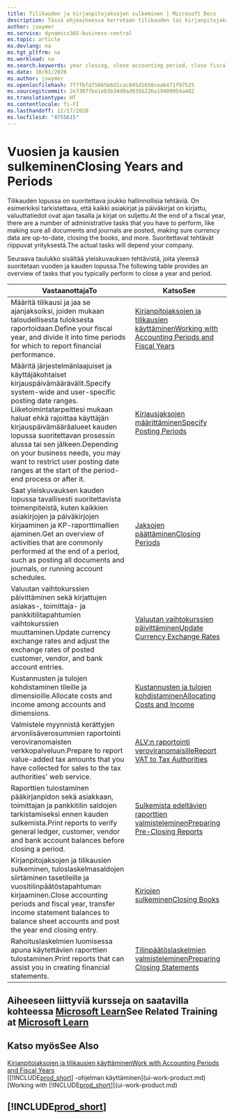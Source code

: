```yaml
---
title: Tilikauden ja kirjanpitojaksojen sulkeminen | Microsoft Docs
description: Tässä ohjeaiheessa kerrotaan tilikauden tai kirjanpitojakson sulkemistehtävistä, joita ovat esimerkiksi varmistaminen, että asiakirjat ja päiväkirjat on kirjattu, ja pankkitilien saldojen tarkistaminen.
author: jswymer
ms.service: dynamics365-business-central
ms.topic: article
ms.devlang: na
ms.tgt_pltfrm: na
ms.workload: na
ms.search.keywords: year closing, close accounting period, close fiscal year, bank account detailed trial balance
ms.date: 10/01/2020
ms.author: jswymer
ms.openlocfilehash: 7f7fbfd75665b6d1cac845d1658ceab471f97525
ms.sourcegitcommit: 2e7307fbe1eb3b34d0ad9356226a19409054a402
ms.translationtype: HT
ms.contentlocale: fi-FI
ms.lasthandoff: 12/17/2020
ms.locfileid: "4755615"
---
```

# <a name="closing-years-and-periods"></a><span data-ttu-id="1d414-103">Vuosien ja kausien sulkeminen</span><span class="sxs-lookup"><span data-stu-id="1d414-103">Closing Years and Periods</span></span>

<span data-ttu-id="1d414-104">Tilikauden lopussa on suoritettava joukko hallinnollisia tehtäviä. On esimerkiksi tarkistettava, että kaikki asiakirjat ja päiväkirjat on kirjattu, valuuttatiedot ovat ajan tasalla ja kirjat on suljettu.</span><span class="sxs-lookup"><span data-stu-id="1d414-104">At the end of a fiscal year, there are a number of administrative tasks that you have to perform, like making sure all documents and journals are posted, making sure currency data are up-to-date, closing the books, and more.</span></span> <span data-ttu-id="1d414-105">Suoritettavat tehtävät riippuvat yrityksestä.</span><span class="sxs-lookup"><span data-stu-id="1d414-105">The actual tasks will depend your company.</span></span>

<span data-ttu-id="1d414-106">Seuraava taulukko sisältää yleiskuvauksen tehtävistä, joita yleensä suoritetaan vuoden ja kauden lopussa.</span><span class="sxs-lookup"><span data-stu-id="1d414-106">The following table provides an overview of tasks that you typically perform to close a year and period.</span></span>

| <span data-ttu-id="1d414-107">Vastaanottaja</span><span class="sxs-lookup"><span data-stu-id="1d414-107">To</span></span> | <span data-ttu-id="1d414-108">Katso</span><span class="sxs-lookup"><span data-stu-id="1d414-108">See</span></span> |
| --- | --- |
| <span data-ttu-id="1d414-109">Määritä tilikausi ja jaa se ajanjaksoiksi, joiden mukaan taloudellisesta tuloksesta raportoidaan.</span><span class="sxs-lookup"><span data-stu-id="1d414-109">Define your fiscal year, and divide it into time periods for which to report financial performance.</span></span> | [<span data-ttu-id="1d414-110">Kirjanpitojaksojen ja tilikausien käyttäminen</span><span class="sxs-lookup"><span data-stu-id="1d414-110">Working with Accounting Periods and Fiscal Years</span></span>](finance-accounting-periods-and-fiscal-years.md)|
| <span data-ttu-id="1d414-111">Määritä järjestelmänlaajuiset ja käyttäjäkohtaiset kirjauspäivämäärävälit.</span><span class="sxs-lookup"><span data-stu-id="1d414-111">Specify system-wide and user-specific posting date ranges.</span></span> <span data-ttu-id="1d414-112">Liiketoimintatarpeittesi mukaan haluat ehkä rajoittaa käyttäjän kirjauspäivämääräalueet kauden lopussa suoritettavan prosessin alussa tai sen jälkeen.</span><span class="sxs-lookup"><span data-stu-id="1d414-112">Depending on your business needs, you may want to restrict user posting date ranges at the start of the period-end process or after it.</span></span> |[<span data-ttu-id="1d414-113">Kirjausjaksojen määrittäminen</span><span class="sxs-lookup"><span data-stu-id="1d414-113">Specify Posting Periods</span></span>](finance-how-specify-posting-periods.md) |
| <span data-ttu-id="1d414-114">Saat yleiskuvauksen kauden lopussa tavallisesti suoritettavista toimenpiteistä, kuten kaikkien asiakirjojen ja päiväkirjojen kirjaaminen ja KP-raporttimallien ajaminen.</span><span class="sxs-lookup"><span data-stu-id="1d414-114">Get an overview of activities that are commonly performed at the end of a period, such as posting all documents and journals, or running account schedules.</span></span> |[<span data-ttu-id="1d414-115">Jaksojen päättäminen</span><span class="sxs-lookup"><span data-stu-id="1d414-115">Closing Periods</span></span>](year-how-complete-period-end-processes.md) |
| <span data-ttu-id="1d414-116">Valuutan vaihtokurssien päivittäminen sekä kirjattujen asiakas-, toimittaja- ja pankkitilitapahtumien vaihtokurssien muuttaminen.</span><span class="sxs-lookup"><span data-stu-id="1d414-116">Update currency exchange rates and adjust the exchange rates of posted customer, vendor, and bank account entries.</span></span> |[<span data-ttu-id="1d414-117">Valuutan vaihtokurssien päivittäminen</span><span class="sxs-lookup"><span data-stu-id="1d414-117">Update Currency Exchange Rates</span></span>](finance-how-update-currencies.md) |
| <span data-ttu-id="1d414-118">Kustannusten ja tulojen kohdistaminen tileille ja dimensioille.</span><span class="sxs-lookup"><span data-stu-id="1d414-118">Allocate costs and income among accounts and dimensions.</span></span> |[<span data-ttu-id="1d414-119">Kustannusten ja tulojen kohdistaminen</span><span class="sxs-lookup"><span data-stu-id="1d414-119">Allocating Costs and Income</span></span>](year-allocate-costs-income.md) |
| <span data-ttu-id="1d414-120">Valmistele myynnistä kerättyjen arvonlisäverosummien raportointi veroviranomaisten verkkopalveluun.</span><span class="sxs-lookup"><span data-stu-id="1d414-120">Prepare to report value-added tax amounts that you have collected for sales to the tax authorities' web service.</span></span> |[<span data-ttu-id="1d414-121">ALV:n raportointi veroviranomaisille</span><span class="sxs-lookup"><span data-stu-id="1d414-121">Report VAT to Tax Authorities</span></span>](finance-how-report-vat.md)|
| <span data-ttu-id="1d414-122">Raporttien tulostaminen pääkirjanpidon sekä asiakkaan, toimittajan ja pankkitilin saldojen tarkistamiseksi ennen kauden sulkemista.</span><span class="sxs-lookup"><span data-stu-id="1d414-122">Print reports to verify general ledger, customer, vendor and bank account balances before closing a period.</span></span> |[<span data-ttu-id="1d414-123">Sulkemista edeltävien raporttien valmisteleminen</span><span class="sxs-lookup"><span data-stu-id="1d414-123">Preparing Pre-Closing Reports</span></span>](year-prepare-preclose-reports.md) |
| <span data-ttu-id="1d414-124">Kirjanpitojaksojen ja tilikausien sulkeminen, tuloslaskelmasaldojen siirtäminen tasetileille ja vuositilinpäätöstapahtuman kirjaaminen.</span><span class="sxs-lookup"><span data-stu-id="1d414-124">Close accounting periods and fiscal year, transfer income statement balances to balance sheet accounts and post the year end closing entry.</span></span> |[<span data-ttu-id="1d414-125">Kirjojen sulkeminen</span><span class="sxs-lookup"><span data-stu-id="1d414-125">Closing Books</span></span>](year-close-books.md) |
| <span data-ttu-id="1d414-126">Rahoituslaskelmien luomisessa apuna käytettävien raporttien tulostaminen.</span><span class="sxs-lookup"><span data-stu-id="1d414-126">Print reports that can assist you in creating financial statements.</span></span> |[<span data-ttu-id="1d414-127">Tilinpäätöslaskelmien valmisteleminen</span><span class="sxs-lookup"><span data-stu-id="1d414-127">Preparing Closing Statements</span></span>](year-prepare-close-statement.md) |

## <a name="see-related-training-at-microsoft-learn"></a><span data-ttu-id="1d414-128">Aiheeseen liittyviä kursseja on saatavilla kohteessa [Microsoft Learn](/learn/modules/close-fiscal-year-dynamics-365-business-central/index)</span><span class="sxs-lookup"><span data-stu-id="1d414-128">See Related Training at [Microsoft Learn](/learn/modules/close-fiscal-year-dynamics-365-business-central/index)</span></span>

## <a name="see-also"></a><span data-ttu-id="1d414-129">Katso myös</span><span class="sxs-lookup"><span data-stu-id="1d414-129">See Also</span></span>

[<span data-ttu-id="1d414-130">Kirjanpitojaksojen ja tilikausien käyttäminen</span><span class="sxs-lookup"><span data-stu-id="1d414-130">Work with Accounting Periods and Fiscal Years</span></span>](finance-accounting-periods-and-fiscal-years.md)  
<span data-ttu-id="1d414-131">[[!INCLUDE[prod_short](includes/prod_short.md)] -ohjelman käyttäminen](ui-work-product.md)</span><span class="sxs-lookup"><span data-stu-id="1d414-131">[Working with [!INCLUDE[prod_short](includes/prod_short.md)]](ui-work-product.md)</span></span>

## [!INCLUDE[prod_short](includes/free_trial_md.md)]  
